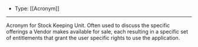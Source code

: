
- Type: [[Acronym]]

---

Acronym for Stock Keeping Unit. Often used to discuss the specific offerings a Vendor makes available for sale, each resulting in a specific set of entitlements that grant the user specific rights to use the application.
